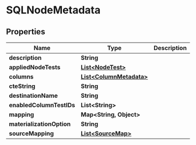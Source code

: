 

# SQLNodeMetadata


## Properties

| Name | Type | Description | Notes |
|------------ | ------------- | ------------- | -------------|
|**description** | **String** |  |  [optional] |
|**appliedNodeTests** | [**List&lt;NodeTest&gt;**](NodeTest.md) |  |  |
|**columns** | [**List&lt;ColumnMetadata&gt;**](ColumnMetadata.md) |  |  |
|**cteString** | **String** |  |  [optional] |
|**destinationName** | **String** |  |  [optional] |
|**enabledColumnTestIDs** | **List&lt;String&gt;** |  |  |
|**mapping** | **Map&lt;String, Object&gt;** |  |  [optional] |
|**materializationOption** | **String** |  |  [optional] |
|**sourceMapping** | [**List&lt;SourceMap&gt;**](SourceMap.md) |  |  |




